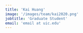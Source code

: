 ```yaml
---
title: 'Kai Huang'
image: '/images/team/kai2020.png'
jobtitle: 'Graduate Student'
email: 'email at uic.edu'
---
```



